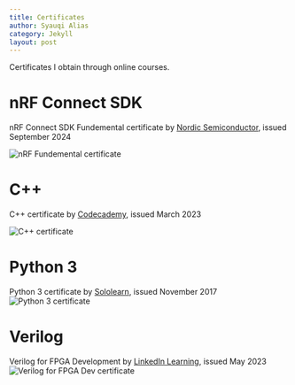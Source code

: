 ```yaml
---
title: Certificates
author: Syauqi Alias
category: Jekyll
layout: post
---
```

Certificates I obtain through online courses.

# nRF Connect SDK
nRF Connect SDK Fundemental certificate by <a href="https://academy.nordicsemi.com/check-certificate/7019A86771808A2-7019A8670F48A47-11EFA0107D50EE_36/" target="blank">Nordic Semiconductor</a>, issued September 2024

![nRF Fundemental certificate](https://syauqi-alias.github.io/assets/nrfcert.PNG "nRF Connect SDK certificate by Nordic Semiconductor")


# C++
C++ certificate by <a href="https://www.codecademy.com/profiles/java8066407685/certificates/b74a2390dfc4127fa5d43fe147425ad0" target="_blank">Codecademy</a>, issued March 2023

![C++ certificate](https://syauqi-alias.github.io/assets/ccert.PNG "C++ certificate by Codecademy")

# Python 3 
Python 3 certificate by <a href="https://www.sololearn.com/certificates/CT-ZTACGWSK" target="_blank"> Sololearn</a>, issued November 2017
![Python 3 certificate](https://syauqi-alias.github.io/assets/python3.png "Python 3 certificate by Sololearn")

# Verilog
Verilog for FPGA Development by <a href="https://www.linkedin.com/learning/certificates/8777e8a18f71ee7125e4be11fea11b7de888d1df7b2cf2763d9f6c90443dc56a?lipi=urn%3Ali%3Apage%3Ad_flagship3_profile_view_base%3BnKcK2fLaRgOBErq%2F41vMLg%3D%3D" target="_blank">LinkedIn Learning</a>, issued May 2023
![Verilog for FPGA Dev certificate](https://syauqi-alias.github.io/assets/fpga.png "Verilog Dev certificate by LinkedIn")